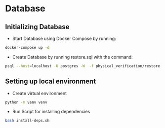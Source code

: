 # Database

## Initializing Database

- Start Database using Docker Compose by running:

```sh
docker-compose up -d
```

- Create Database by running restore.sql with the command:

```sh
psql --host=localhost -U postgres -W  -f physical_verification/restore.sql
```

## Setting up local environment

- Create virtual environment

```bash
python -m venv venv
```

- Run Script for installing dependencies

```sh
bash install-deps.sh
```

